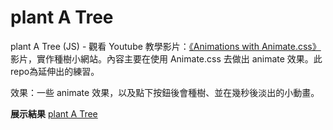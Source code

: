 # plant A Tree
 plant A Tree (JS) - 觀看 Youtube 教學影片：[《Animations with Animate.css》](https://www.youtube.com/watch?v=FYtCTt7sKwY) 影片，實作種樹小網站。內容主要在使用 Animate.css 去做出 animate 效果。此repo為延伸出的練習。
 
 效果：一些 animate 效果，以及點下按鈕後會種樹、並在幾秒後淡出的小動畫。
 
 **展示結果**
 [plant A Tree](https://alice-nor.github.io/front-endPratice/04-plantATree/animate.html)
